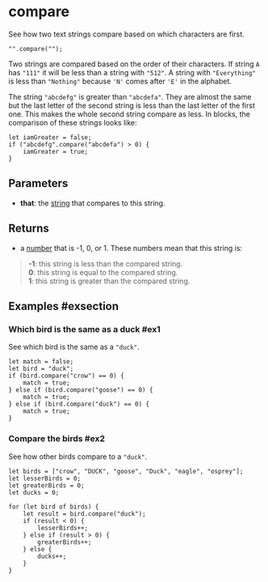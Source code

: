 # compare

See how two text strings compare based on which characters are first.

```sig
"".compare("");
```
Two strings are compared based on the order of their characters. If string `A` has `"111"` it will
be less than a string with `"512"`. A string with `"Everything"` is less than `"Nothing"` because
`'N'` comes after `'E'` in the alphabet.

The string `"abcdefg"` is greater than `"abcdefa"`. They are almost the same but the last letter of the second string is less than the last letter of the first one. This makes the whole second string compare as less. In blocks, the comparison of these strings looks like:

```block
let iamGreater = false;
if ("abcdefg".compare("abcdefa") > 0) {
    iamGreater = true;
}
```

## Parameters

* **that**: the [string](/types/string) that compares to this string.

## Returns

* a [number](/types/number) that is -1, 0, or 1. These numbers mean that this string is:

>**-1**: this string is less than the compared string.<br/>
**0**: this string is equal to the compared string.<br/>
**1**: this string is greater than the compared string.

## Examples #exsection

### Which bird is the same as a duck #ex1

See which bird is the same as a `"duck"`.

```blocks
let match = false;
let bird = "duck";
if (bird.compare("crow") == 0) {
    match = true;
} else if (bird.compare("goose") == 0) {
    match = true;
} else if (bird.compare("duck") == 0) {
    match = true;
}
```

### Compare the birds #ex2

See how other birds compare to a `"duck"`.

```blocks
let birds = ["crow", "DUCK", "goose", "Duck", "eagle", "osprey"];
let lesserBirds = 0;
let greaterBirds = 0;
let ducks = 0;

for (let bird of birds) {
    let result = bird.compare("duck");
    if (result < 0) {
        lesserBirds++;
    } else if (result > 0) {
        greaterBirds++;
    } else {
        ducks++;
    }
}
```


